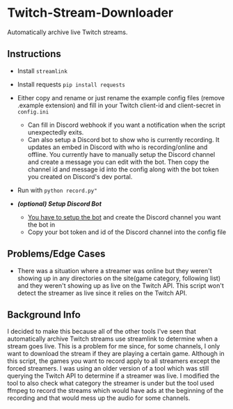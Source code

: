 # Twitch-Stream-Downloader

Automatically archive live Twitch streams.

## Instructions

- Install `streamlink`
- Install requests `pip install requests`
- Either copy and rename or just rename the example config files (remove .example extension) and fill in your Twitch client-id and client-secret in `config.ini`
    - Can fill in Discord webhook if you want a notification when the script unexpectedly exits.
    - Can also setup a Discord bot to show who is currently recording. It updates an embed in Discord with who is recording/online and offline. You currently have to manually setup the Discord channel and create a message you can edit with the bot. Then copy the channel id and message id into the config along with the bot token you created on Discord's dev portal.
- Run with `python record.py"`

- ***(optional) Setup Discord Bot***
    - [You have to setup the bot](https://discordpy.readthedocs.io/en/latest/discord.html) and create the Discord channel you want the bot in
    - Copy your bot token and id of the Discord channel into the config file

## Problems/Edge Cases

- There was a situation where a streamer was online but they weren't showing up in any directories on the site(game category, following list) and they weren't showing up as live on the Twitch API. This script won't detect the streamer as live since it relies on the Twitch API.

## Background Info
I decided to make this because all of the other tools I've seen that automatically archive Twitch streams use streamlink to determine when a stream goes live. This is a problem for me since, for some channels, I only want to download the stream if they are playing a certain game. Although in this script, the games you want to record apply to all streamers except the forced streamers. I was using an older version of a tool which was still querying the Twitch API to determine if a streamer was live. I modified the tool to also check what category the streamer is under but the tool used ffmpeg to record the streams which would have ads at the beginning of the recording and that would mess up the audio for some channels. 